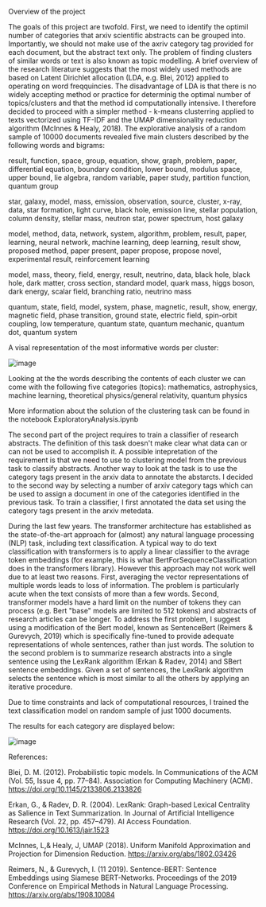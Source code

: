 Overview of the project

The goals of this project are twofold. First, we need to identify the optimil number of categories that arxiv scientific abstracts can be grouped into. Importantly, we should not make use of the axriv category tag provided for each document, but the abstract text only. The problem of finding clusters of similar words or text is also known as topic modelling. A brief overview of the research literature suggests that the most widely used methods are based on Latent Dirichlet allocation (LDA, e.g. Blei, 2012) applied to operating on word freqquincies. The disadvantage of LDA is that there is no widely accepting method or practice for determinig the optimal number of topics/clusters and that the method id computationally intensive. I therefore decided to proceed with a simpler method - k-means clusterring applied to texts vectorized using TF-IDF and the UMAP dimensionality reduction algorithm (McInnes & Healy, 2018). The explorative analysis of a random sample of 10000 documents revealed five main clusters described by the following words and bigrams:

result, function, space, group, equation, show, graph, problem, paper, differential equation, boundary condition, lower bound, modulus space, upper bound, lie algebra, random variable, paper study, partition function, quantum group

star, galaxy, model, mass, emission, observation, source, cluster, x-ray, data, star formation, light curve, black hole, emission line, stellar population, column density, stellar mass, neutron star, power spectrum, host galaxy

model, method, data, network, system, algorithm, problem, result, paper, learning, neural network, machine learning, deep learning, result show, proposed method, paper present, paper propose, propose novel, experimental result, reinforcement learning

model, mass, theory, field, energy, result, neutrino, data, black hole, black hole, dark matter, cross section, standard model, quark mass, higgs boson, dark energy, scalar field, branching ratio, neutrino mass

quantum, state, field, model, system, phase, magnetic, result, show, energy, magnetic field, phase transition, ground state, electric field, spin-orbit coupling, low temperature, quantum state, quantum mechanic, quantum dot, quantum system

A visal representation of the most informative words per cluster:

![image](https://github.com/vankov/iris.ai.project/assets/6031570/a22ee826-d85d-4adc-96cf-8c1d4b72bc3b)

Looking at the the words describing the contents of each cluster we can come with the following five categories (topics): mathematics, astrophysics, machine learning, theoretical physics/general relativity, quantum physics

More information about the solution of the clustering task can be found in the notebook ExploratoryAnalysis.ipynb

The second part of the project requires to train a classifier of research abstracts. The definition of this task doesn't make clear what data can or can not be used to accomplish it. A possible intepretation of the requirement is that we need to use to clustering model from the previous task to classify abstracts. Another way to look at the task is to use the category tags present in the arxiv data to annotate the abstarcts. I decided to the second way by selecting a number of arxiv category tags which can be used to assign a document in one of the categories identified in the previous task. To train a classifier, I first annotated the data set using the category tags present in the arxiv metedata.

During the last few years. The transformer architecture has established as the state-of-the-art approach for (almost) any natural language processing (NLP) task, including text classification. A typical way to do text classification with transformers is to apply a linear classifier to the avrage token embeddings (for example, this is what BertForSequenceClassification does in the transformers library). However this approach may not work well due to at least two reasons. First, averaging the vector representations of multiple words leads to loss of information. The problem is particularly acute when the text consists of more than a few words. Second, transformer models have a hard limit on the number of tokens they can process (e.g. Bert "base" models are limited to 512 tokens) and abstracts of research articles can be longer. To address the first problem, I suggest using a modification of the Bert model, known as SentenceBert (Reimers & Gurevych, 2019) which is specifically fine-tuned to provide adequate representations of whole sentences, rather than just words. The solution to the second problem is to summarize research abstracts into a single sentence using the LexRank algorithm (Erkan & Radev, 2014) and SBert sentence embeddings. Given a set of sentences, the LexRank algorithm selects the sentence which is most similar to all the others by applying an iterative procedure.

Due to time constraints and lack of computational resources, I trained the text classification model on random sample of just 1000 documents.

The results for each category are displayed below:

![image](https://github.com/vankov/iris.ai.project/assets/6031570/8b5af743-dced-42e8-a73d-9313b1f6313c)

References:

Blei, D. M. (2012). Probabilistic topic models. In Communications of the ACM (Vol. 55, Issue 4, pp. 77–84). Association for Computing Machinery (ACM). https://doi.org/10.1145/2133806.2133826

Erkan, G., & Radev, D. R. (2004). LexRank: Graph-based Lexical Centrality as Salience in Text Summarization. In Journal of Artificial Intelligence Research (Vol. 22, pp. 457–479). AI Access Foundation. https://doi.org/10.1613/jair.1523

McInnes, L,& Healy, J, UMAP (2018). Uniform Manifold Approximation and Projection for Dimension Reduction. https://arxiv.org/abs/1802.03426 

Reimers, N., & Gurevych, I. (11 2019). Sentence-BERT: Sentence Embeddings using Siamese BERT-Networks. Proceedings of the 2019 Conference on Empirical Methods in Natural Language Processing. https://arxiv.org/abs/1908.10084
